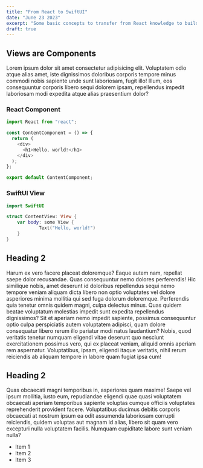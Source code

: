 ```yaml
---
title: "From React to SwiftUI"
date: "June 23 2023"
excerpt: "Some basic concepts to transfer from React knowledge to building SwiftUI apps"
draft: true
---
```


## Views are Components

Lorem ipsum dolor sit amet consectetur adipisicing elit. Voluptatem odio atque alias amet, iste dignissimos doloribus corporis tempore minus commodi nobis sapiente unde sunt laboriosam, fugit illo! Illum, eos consequuntur corporis libero sequi dolorem ipsam, repellendus impedit laboriosam modi expedita atque alias praesentium dolor?

### React Component

```javascript
import React from "react";

const ContentComponent = () => {
  return (
    <div>
      <h1>Hello, world!</h1>
    </div>
  );
};

export default ContentComponent;
```

### SwiftUI View

```swift
import SwiftUI

struct ContentView: View {
    var body: some View {
            Text("Hello, world!")
    }
}
```

## Heading 2

Harum ex vero facere placeat doloremque? Eaque autem nam, repellat saepe dolor recusandae. Quas consequuntur nemo dolores perferendis! Hic similique nobis, amet deserunt id doloribus repellendus sequi nemo tempore veniam aliquam dicta libero non optio voluptates vel dolore asperiores minima mollitia qui sed fuga dolorum doloremque. Perferendis quia tenetur omnis quidem magni, culpa delectus minus. Quas quidem beatae voluptatum molestias impedit sunt expedita repellendus dignissimos? Sit et aperiam nemo impedit sapiente, possimus consequuntur optio culpa perspiciatis autem voluptatem adipisci, quam dolore consequatur libero rerum illo pariatur modi natus laudantium? Nobis, quod veritatis tenetur numquam eligendi vitae deserunt quo nesciunt exercitationem possimus vero, qui ex placeat veniam, aliquid omnis aperiam rem aspernatur. Voluptatibus, ipsam, eligendi itaque veritatis, nihil rerum reiciendis ab aliquam tempore in labore quam fugiat ipsa cum!

## Heading 2

Quas obcaecati magni temporibus in, asperiores quam maxime! Saepe vel ipsum mollitia, iusto eum, repudiandae eligendi quae quasi voluptatem obcaecati aperiam temporibus sapiente voluptas cumque officiis voluptates reprehenderit provident facere. Voluptatibus ducimus debitis corporis obcaecati at nostrum ipsum ea odit assumenda laboriosam corrupti reiciendis, quidem voluptas aut magnam id alias, libero sit quam vero excepturi nulla voluptatem facilis. Numquam cupiditate labore sunt veniam nulla?

- Item 1
- Item 2
- Item 3
